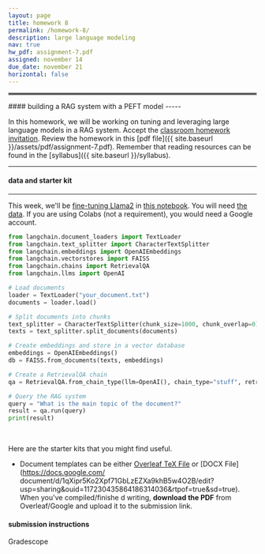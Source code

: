 ```yaml
---
layout: page
title: homework 8
permalink: /homework-8/
description: large language modeling
nav: true
hw_pdf: assignment-7.pdf
assigned: november 14
due_date: november 21
horizontal: false
---
```


<hr style="border:2px solid gray">
#### building a RAG system with a PEFT model
-----

In this homework, we will be working on tuning and leveraging large language models in a RAG system. Accept the [classroom homework invitation](https://classroom.github.com/a/Kog9MCRN). Review the homework in this [pdf file]({{ site.baseurl }}/assets/pdf/assignment-7.pdf). Remember that reading resources can be found in the [syllabus]({{ site.baseurl }}/syllabus).

-----
#### data and starter kit
-----

This week, we'll be [fine-tuning Llama2](https://towardsdatascience.com/fine-tune-your-own-llama-2-model-in-a-colab-notebook-df9823a04a32) in [this notebook](https://colab.research.google.com/drive/1PEQyJO1-f6j0S_XJ8DV50NkpzasXkrzd). You will need [the data](https://course.ccs.neu.edu/cs6220/fall2023/homework-7/). If you are using Colabs (not a requirement), you would need a Google account.

<!--
<center>
<img 
  src="https://images.immediate.co.uk/production/volatile/sites/7/2018/01/TIT011DJ_0-345b632.jpg"
  width="500" height="auto">
</center>
-->

```python
from langchain.document_loaders import TextLoader
from langchain.text_splitter import CharacterTextSplitter
from langchain.embeddings import OpenAIEmbeddings
from langchain.vectorstores import FAISS
from langchain.chains import RetrievalQA
from langchain.llms import OpenAI

# Load documents
loader = TextLoader("your_document.txt") 
documents = loader.load()

# Split documents into chunks
text_splitter = CharacterTextSplitter(chunk_size=1000, chunk_overlap=0)
texts = text_splitter.split_documents(documents)

# Create embeddings and store in a vector database
embeddings = OpenAIEmbeddings()
db = FAISS.from_documents(texts, embeddings)

# Create a RetrievalQA chain
qa = RetrievalQA.from_chain_type(llm=OpenAI(), chain_type="stuff", retriever=db.as_retriever())

# Query the RAG system
query = "What is the main topic of the document?"
result = qa.run(query)
print(result)
```

<br>

Here are the starter kits that you might find useful.

* Document templates can be either [Overleaf TeX File](https://www.overleaf.com/read/zfwcfsbbgtxj) or [DOCX File](https://docs.google.com/
document/d/1qXipr5Ko2Xpf71GbLzEZXa9khB5w4O2B/edit?usp=sharing&ouid=117230435864186314036&rtpof=true&sd=true). When you've compiled/finishe
d writing, **download the PDF** from Overleaf/Google and upload it to the submission link. 


#### submission instructions

Gradescope


